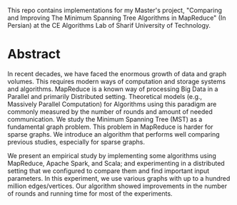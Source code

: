 This repo contains implementations for my Master's project, "Comparing and Improving The Minimum Spanning Tree Algorithms in MapReduce" (In Persian) at the CE Algorithms Lab of Sharif University of Technology.

# Abstract
In recent decades, we have faced the enormous growth of data and graph volumes. This requires modern ways of computation and storage systems and algorithms.
MapReduce is a known way of processing Big Data in a Parallel and primarily Distributed setting. Theoretical models (e.g., Massively Parallel Computation) for Algorithms using this paradigm are commonly measured by the number of rounds and amount of needed communication.
We study the Minimum Spanning Tree (MST) as a fundamental graph problem. This problem in MapReduce is harder for sparse graphs. We introduce an algorithm that performs well comparing previous studies, especially for sparse graphs.

We present an empirical study by implementing some algorithms using MapReduce, Apache Spark, and Scala; and experimenting in a distributed setting that we configured to compare them and find important input parameters. In this experiment, we use various graphs with up to a hundred million edges/vertices. Our algorithm showed improvements in the number of rounds and running time for most of the experiments.
